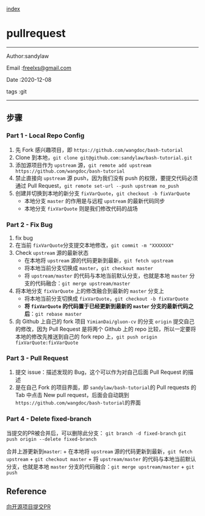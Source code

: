
[index](./index.md)

# pullrequest 

---

Author:sandylaw 

Email :freelxs@gmail.com

Date  :2020-12-08

tags  :git

---

## 步骤

### Part 1 - Local Repo Config 

1. 先 Fork 感兴趣项目，即 `https://github.com/wangdoc/bash-tutorial`
2. Clone 到本地，`git clone git@github.com:sandylaw/bash-tutorial.git`
3. 添加源项目作为 `upstream` 源，`git remote add upstream
   https://github.com/wangdoc/bash-tutorial`
4. 禁止直接向 `upstream` 源 push，因为我们没有 push 的权限，要提交代码必须通过 Pull Request，`git remote set-url --push upstream no_push`
3. 创建并切换到本地的新分支 `fixVarQuote`，`git checkout -b fixVarQuote`
    + 本地分支 `master` 的作用是与远程 `upstream` 的最新代码同步
    + 本地分支 `fixVarQuote` 则是我们修改代码的战场

### Part 2 - Fix Bug 

1. fix bug
2. 在当前 `fixVarQuote`分支提交本地修改，`git commit -m "XXXXXXX"`
3. Check `upstream` 源的最新状态
    + 在本地将 `upstream` 源的代码更新到最新，`git fetch upstream`
    + 将本地当前分支切换成 `master`，`git checkout master`
    + 将 `upstream/master` 的代码与本地当前默认分支，也就是本地 `master` 分支的代码融合：`git merge upstream/master`
4. 将本地分支 `fixVarQuote` 上的修改融合到最新的 `master` 分支上
    + 将本地当前分支切换成 `fixVarQuote`，`git checkout -b fixVarQuote`
    + **将 `fixVarQuote` 的代码置于已经更新到最新的 `master` 分支的最新代码之后**：`git rebase master`
5. 向 Github 上自己的 fork 项目 `YimianDai/gluon-cv` 的分支 `origin` 提交自己的修改，因为 Pull Request 是将两个 Github 上的 repo 比较，所以一定要将本地的修改先推送到自己的 fork repo 上，`git push origin fixVarQuote:fixVarQuote`

### Part 3 - Pull Request 

1. 提交 issue：描述发现的 Bug，这个可以作为对自己后面 Pull Request 的描述
2. 是在自己 Fork 的项目界面，即 `sandylaw/bash-tutorial`的 Pull requests 的 Tab 中点击 New pull request，后面会自动跳到 `https://github.com/wangdoc/bash-tutorial`的界面

### Part 4 - Delete fixed-branch

当提交的PR被合并后，可以删除此分支：
`git branch -d fixed-branch`
`git push origin --delete fixed-branch`

合并上游更新到`master`:
    + 在本地将 `upstream` 源的代码更新到最新，`git fetch upstream`
    + `git checkout master`
    + 将 `upstream/master` 的代码与本地当前默认分支，也就是本地 `master` 分支的代码融合：`git merge upstream/master`
    + `git push`

## Reference

[向开源项目提交PR](https://gist.github.com/YimianDai/7dcf6340fc435323a328634df0666f5e)
